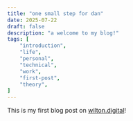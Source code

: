 ```yaml
---
title: "one small step for dan"
date: 2025-07-22
draft: false
description: "a welcome to my blog!"
tags: [
    "introduction",
    "life",
    "personal",
    "technical",
    "work",
    "first-post",
    "theory",
]
---
```

 This is my first blog post on [wilton.digital](https://wilton.digital/)!

 

